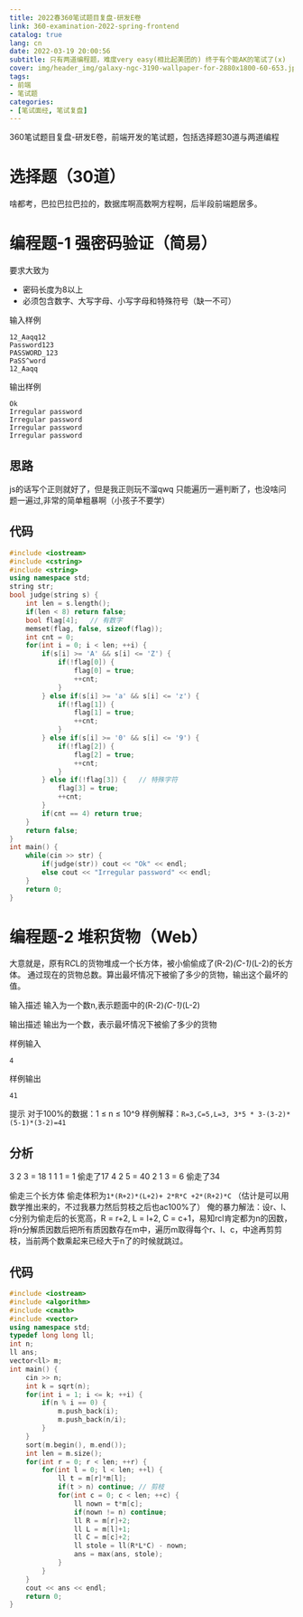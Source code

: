 ```yaml
---
title: 2022春360笔试题目复盘-研发E卷
link: 360-examination-2022-spring-frontend
catalog: true
lang: cn
date: 2022-03-19 20:00:56 
subtitle: 只有两道编程题，难度very easy(相比起美团的) 终于有个能AK的笔试了(x)
cover: img/header_img/galaxy-ngc-3190-wallpaper-for-2880x1800-60-653.jpg
tags:
- 前端
- 笔试题
categories:
- [笔试面经, 笔试复盘]
---
```


360笔试题目复盘-研发E卷，前端开发的笔试题，包括选择题30道与两道编程
# 选择题（30道）
啥都考，巴拉巴拉巴拉的，数据库啊高数啊方程啊，后半段前端题居多。
# 编程题-1 强密码验证（简易）
要求大致为
- 密码长度为8以上
- 必须包含数字、大写字母、小写字母和特殊符号（缺一不可）

输入样例
```
12_Aaqq12
Password123
PASSWORD_123
PaSS^word
12_Aaqq
```

输出样例
```
Ok
Irregular password
Irregular password
Irregular password
Irregular password
```
## 思路
js的话写个正则就好了，但是我正则玩不溜qwq
只能遍历一遍判断了，也没啥问题一遍过,非常的简单粗暴啊（小孩子不要学）
## 代码
```cpp
#include <iostream>
#include <cstring>
#include <string>
using namespace std;
string str;
bool judge(string s) {
    int len = s.length();
    if(len < 8) return false;
    bool flag[4];   // 有数字 
    memset(flag, false, sizeof(flag));
    int cnt = 0;
    for(int i = 0; i < len; ++i) {
        if(s[i] >= 'A' && s[i] <= 'Z') {
            if(!flag[0]) {
                flag[0] = true;
                ++cnt;
            }
        } else if(s[i] >= 'a' && s[i] <= 'z') {
            if(!flag[1]) {
                flag[1] = true;
                ++cnt;
            }
        } else if(s[i] >= '0' && s[i] <= '9') {
            if(!flag[2]) {
                flag[2] = true;
                ++cnt;
            }
        } else if(!flag[3]) {   // 特殊字符
            flag[3] = true;
            ++cnt;
        }
        if(cnt == 4) return true;
    }
    return false;
}
int main() {
    while(cin >> str) {
        if(judge(str)) cout << "Ok" << endl;
        else cout << "Irregular password" << endl;
    }
    return 0;
}
```

# 编程题-2 堆积货物（Web）
大意就是，原有R*C*L的货物堆成一个长方体，被小偷偷成了(R-2)*(C-1)*(L-2)的长方体。
通过现在的货物总数。算出最坏情况下被偷了多少的货物，输出这个最坏的值。

输入描述
输入为一个数n,表示题面中的(R-2)*(C-1)*(L-2)

输出描述
输出为一个数，表示最坏情况下被偷了多少的货物

样例输入
```
4
```
样例输出
```
41
```

提示
对于100%的数据：1 ≤ n ≤ 10^9 
样例解释：`R=3,C=5,L=3, 3*5 * 3-(3-2)*(5-1)*(3-2)=41`

## 分析
3 2 3 = 18
1 1 1 = 1
偷走了17
4 2 5 = 40
2 1 3 = 6
偷走了34

偷走三个长方体  偷走体积为`1*(R+2)*(L+2)+ 2*R*C +2*(R+2)*C`
（估计是可以用数学推出来的，不过我暴力然后剪枝之后也ac100%了）
俺的暴力解法：设r、l、c分别为偷走后的长宽高，R = r+2, L = l+2, C = c+1，易知rcl肯定都为n的因数，将n分解质因数后把所有质因数存在m中，遍历m取得每个r、l、c，中途再剪剪枝，当前两个数乘起来已经大于n了的时候就跳过。
## 代码
```cpp
#include <iostream>
#include <algorithm>
#include <cmath>
#include <vector>
using namespace std;
typedef long long ll;
int n;
ll ans;
vector<ll> m;
int main() {
    cin >> n;
    int k = sqrt(n);
    for(int i = 1; i <= k; ++i) {  
        if(n % i == 0) {
            m.push_back(i);
            m.push_back(n/i);
        }
    }
    sort(m.begin(), m.end());
    int len = m.size();
    for(int r = 0; r < len; ++r) {
        for(int l = 0; l < len; ++l) {
            ll t = m[r]*m[l];
            if(t > n) continue; // 剪枝
            for(int c = 0; c < len; ++c) {
                ll nown = t*m[c];
                if(nown != n) continue;
                ll R = m[r]+2;
                ll L = m[l]+1;
                ll C = m[c]+2;
                ll stole = ll(R*L*C) - nown;
                ans = max(ans, stole);
            }
        }
    }
    cout << ans << endl;
    return 0;
}
```

